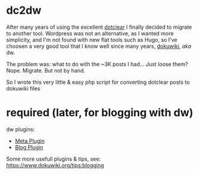 dc2dw
=====
After many years of using the excellent [dotclear](https://dotclear.org/) I finally decided to migrate to another tool. Wordpress was not an alternative, as I wanted more simplicity, and I'm not found with new flat tools such as Hugo, so I've choosen a very good tool that I know well since many years, [dokuwiki](https://www.dokuwiki.org/dokuwiki), _aka_ dw.

The problem was: what to do with the ~3K posts I had... Just loose them? Nope. Migrate. But not by hand.

So I wrote this very little & easy php script for converting dotclear posts to dokuwiki files

# required (later, for blogging with dw)

dw plugins:

* [Meta Plugin](https://www.dokuwiki.org/plugin:meta)
* [Blog Plugin](https://www.dokuwiki.org/plugin:blog)

Some more usefull plugins & tips, see: https://www.dokuwiki.org/tips:blogging
